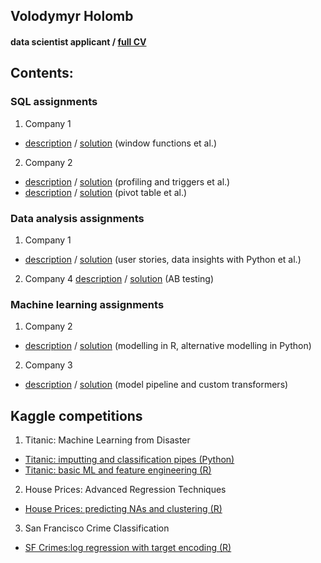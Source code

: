 ## Volodymyr Holomb
#### data scientist applicant / [full CV](https://docs.google.com/document/d/1i_rOz6NEZY_XRS3ZF626_kdPI960sQKZ6fGE0D9XCRo/edit?usp=sharing)



## Contents:
### SQL assignments
1. Company 1
* [description](https://github.com/woldemarg/ds_tests/tree/master/SQL/company_1/task_description) / [solution](https://github.com/woldemarg/ds_tests/tree/master/SQL/company_1/task_solution) (window functions et al.)
2. Company 2
* [description](https://github.com/woldemarg/ds_tests/tree/master/SQL/company_2/test_1/task_description) / [solution](https://github.com/woldemarg/ds_tests/tree/master/SQL/company_2/test_1/task_solution) (profiling and triggers et al.)
* [description](https://github.com/woldemarg/ds_tests/tree/master/SQL/company_2/test_2/task_description) / [solution](https://github.com/woldemarg/ds_tests/tree/master/SQL/company_2/test_2/task_solution) (pivot table et al.)

### Data analysis assignments
1. Company 1
* [description](https://github.com/woldemarg/ds_tests/tree/master/data_analysis/company_1/task_description) / [solution](https://github.com/woldemarg/ds_tests/tree/master/data_analysis/company_1/task_solution) (user stories, data insights with Python et al.)
2. Company 4
[description](https://github.com/woldemarg/ds_tests/tree/master/data_analysis/company_4/task_description) / [solution](https://github.com/woldemarg/ds_tests/tree/master/data_analysis/company_4/task_solution) (AB testing)

### Machine learning assignments
1. Company 2
* [description](https://github.com/woldemarg/ds_tests/tree/master/machine_learning/company_2/task_description) / [solution](https://github.com/woldemarg/ds_tests/tree/master/machine_learning/company_2/task_solution) (modelling in R, alternative modelling in Python)
2. Company 3
* [description](https://github.com/woldemarg/ds_tests/tree/master/machine_learning/company_3/task_description) / [solution](https://github.com/woldemarg/ds_tests/tree/master/machine_learning/company_3/task_solution) (model pipeline and custom transformers)

## Kaggle competitions
1. Titanic: Machine Learning from Disaster
* [Titanic: imputting and classification pipes (Python)](https://www.kaggle.com/volodymyrholomb/titanic-imputing-and-classification-pipes)
* [Titanic: basic ML and feature engineering (R)](https://www.kaggle.com/volodymyrholomb/titanic-basic-ml-with-feature-engineering-r)
2. House Prices: Advanced Regression Techniques
* [House Prices: predicting NAs and clustering (R)](https://www.kaggle.com/volodymyrholomb/house-prices-predicting-nas-and-clustering)
3. San Francisco Crime Classification
* [SF Crimes:log regression with target encoding (R)](https://www.kaggle.com/volodymyrholomb/sf-crimes-logregression-with-target-encoding)